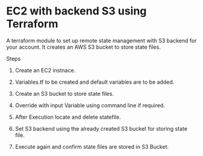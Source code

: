 # EC2 with backend S3 using Terraform

A terraform module to set up remote state management with S3 backend for your account. It creates an AWS S3 bucket to store state files.

Steps

1. Create an EC2 instnace.

2. Variables.tf to be created and default variables are to be added.

3. Create an S3 bucket to store state files.

4. Override with input Variable using command line if required.

5. After Execution locate and delete statefile.

6. Set S3 backend using the already created S3 bucket for storing state file.

7. Execute again and confirm state files are stored in S3 Bucket.
